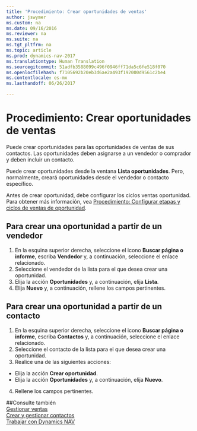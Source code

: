 ```yaml
---
title: 'Procedimiento: Crear oportunidades de ventas'
author: jswymer
ms.custom: na
ms.date: 09/16/2016
ms.reviewer: na
ms.suite: na
ms.tgt_pltfrm: na
ms.topic: article
ms.prod: dynamics-nav-2017
ms.translationtype: Human Translation
ms.sourcegitcommit: 51adfb3588099c496f0946ff71da5c6fe518f070
ms.openlocfilehash: f7105692b20eb3d6ae2a493f192000d9561c2be4
ms.contentlocale: es-mx
ms.lasthandoff: 06/26/2017

---
```

# <a name="how-to-create-sales-opportunities"></a>Procedimiento: Crear oportunidades de ventas
Puede crear oportunidades para las oportunidades de ventas de sus contactos. Las oportunidades deben asignarse a un vendedor o comprador y deben incluir un contacto.

Puede crear oportunidades desde la ventana **Lista oportunidades**. Pero, normalmente, creará oportunidades desde el vendedor o contacto específico.

Antes de crear oportunidad, debe configurar los ciclos ventas oportunidad. Para obtener más información, vea [Procedimiento: Configurar etapas y ciclos de ventas de oportunidad](marketing-how-setup-opportunity-sales-cycles-stages.md).

## <a name="to-create-an-opportunity-from-a-salesperson"></a>Para crear una oportunidad a partir de un vendedor
1. En la esquina superior derecha, seleccione el icono **Buscar página o informe**, escriba **Vendedor** y, a continuación, seleccione el enlace relacionado.
2. Seleccione el vendedor de la lista para el que desea crear una oportunidad.
3. Elija la acción **Oportunidades** y, a continuación, elija **Lista**.
4. Elija **Nuevo** y, a continuación, rellene los campos pertinentes.  

<!-- taken out for OPS -->
<!-- [AZURE.INCLUDE [tooltip-note](../includes/tooltip-note.md)] -->

## <a name="to-create-an-opportunity-from-a-contact"></a>Para crear una oportunidad a partir de un contacto
1. En la esquina superior derecha, seleccione el icono **Buscar página o informe**, escriba **Contactos** y, a continuación, seleccione el enlace relacionado.
2. Seleccione el contacto de la lista para el que desea crear una oportunidad.
3. Realice una de las siguientes acciones:
  * Elija la acción **Crear oportunidad**.
  * Elija la acción **Oportunidades** y, a continuación, elija **Nuevo**.
4. Rellene los campos pertinentes.

##<a name="see-also"></a>Consulte también  
[Gestionar ventas](sales-manage-sales.md)  
[Crear y gestionar contactos](marketing-contacts.md)  
[Trabajar con Dynamics NAV](ui-work-product.md)

